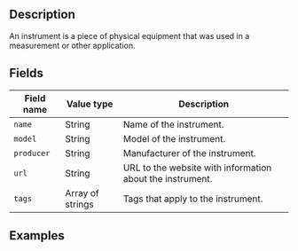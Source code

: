 ## Description
An instrument is a piece of physical equipment that was used in a measurement or other application.

## Fields
Field name | Value type | Description
-----------|------------|------------
`name` | String | Name of the instrument.
`model` | String | Model of the instrument.
`producer` | String | Manufacturer of the instrument.
`url` | String | URL to the website with information about the instrument.
`tags` | Array of strings | Tags that apply to the instrument.

## Examples
